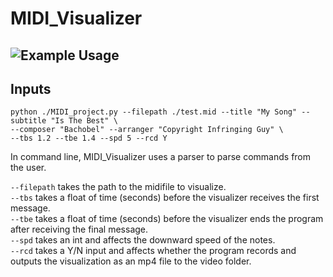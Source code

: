 # MIDI_Visualizer
## ![Example Usage](examples/videos/SNK_vid.gif)
## Inputs
```
python ./MIDI_project.py --filepath ./test.mid --title "My Song" --subtitle "Is The Best" \
--composer "Bachobel" --arranger "Copyright Infringing Guy" \
--tbs 1.2 --tbe 1.4 --spd 5 --rcd Y
```
In command line, MIDI_Visualizer uses a parser to parse commands from the user.

```--filepath``` takes the path to the midifile to visualize.  
```--tbs``` takes a float of time (seconds) before the visualizer receives the first message.  
```--tbe``` takes a float of time (seconds) before the visualizer ends the program after receiving the final message.  
```--spd``` takes an int and affects the downward speed of the notes.  
```--rcd``` takes a Y/N input and affects whether the program records and outputs the visualization as an mp4 file to the video folder.  
